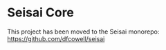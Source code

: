 # Seisai Core

This project has been moved to the Seisai monorepo: https://github.com/dfcowell/seisai
